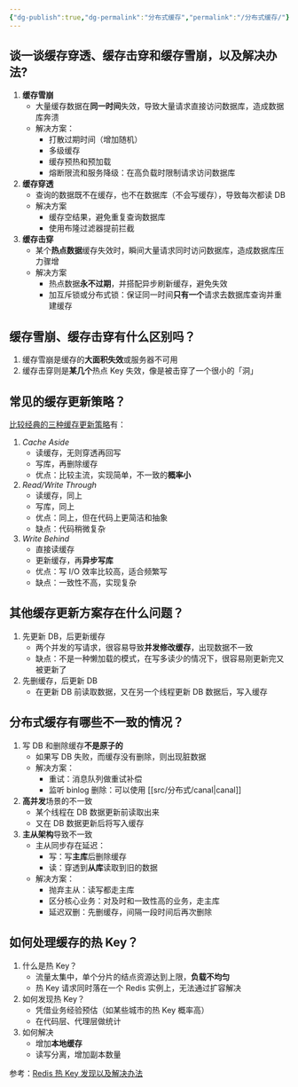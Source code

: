 ```yaml
---
{"dg-publish":true,"dg-permalink":"分布式缓存","permalink":"/分布式缓存/"}
---
```



## 谈一谈缓存穿透、缓存击穿和缓存雪崩，以及解决办法?

1. **缓存雪崩**
	- 大量缓存数据在**同一时间**失效，导致大量请求直接访问数据库，造成数据库奔溃
	- 解决方案：
		- 打散过期时间（增加随机）
		- 多级缓存
		- 缓存预热和预加载
		- 熔断限流和服务降级：在高负载时限制请求访问数据库
2. **缓存穿透**
	- 查询的数据既不在缓存，也不在数据库（不会写缓存），导致每次都读 DB
	- 解决方案
		- 缓存空结果，避免重复查询数据库
		- 使用布隆过滤器提前拦截
3. **缓存击穿**
	- 某个**热点数据**缓存失效时，瞬间大量请求同时访问数据库，造成数据库压力骤增
	- 解决方案
		- 热点数据**永不过期**，并搭配异步刷新缓存，避免失效
		- 加互斥锁或分布式锁：保证同一时间**只有一个**请求去数据库查询并重建缓存

## 缓存雪崩、缓存击穿有什么区别吗？

1. 缓存雪崩是缓存的**大面积失效**或服务器不可用
2. 缓存击穿则是**某几个**热点 Key 失效，像是被击穿了一个很小的「洞」

## 常见的缓存更新策略？

[比较经典的三种缓存更新策略](obsidian://open?vault=%E7%AC%94%E8%AE%B0&file=src%2Funarchived%2F%E7%BB%8F%E5%85%B8%E7%BC%93%E5%AD%98%E6%9B%B4%E6%96%B0%E7%AD%96%E7%95%A5)有：

1. *Cache Aside*
	- 读缓存，无则穿透再回写
	- 写库，再删除缓存
	- 优点：比较主流，实现简单，不一致的**概率小**
2. *Read/Write Through*
	- 读缓存，同上
	- 写库，同上
	- 优点：同上，但在代码上更简洁和抽象
	- 缺点：代码稍微复杂
3. *Write Behind*
	- 直接读缓存
	- 更新缓存，再**异步写库**
	- 优点：写 I/O 效率比较高，适合频繁写
	- 缺点：一致性不高，实现复杂

## 其他缓存更新方案存在什么问题？

1. 先更新 DB，后更新缓存
	- 两个并发的写请求，很容易导致**并发修改缓存**，出现数据不一致
	- 缺点：不是一种懒加载的模式，在写多读少的情况下，很容易刚更新完又被更新了
2. 先删缓存，后更新 DB
	- 在更新 DB 前读取数据，又在另一个线程更新 DB 数据后，写入缓存

## 分布式缓存有哪些不一致的情况？

1. 写 DB 和删除缓存**不是原子的**
	- 如果写 DB 失败，而缓存没有删除，则出现脏数据
	- 解决方案：
		- 重试：消息队列做重试补偿
		- 监听 binlog 删除：可以使用 [[src/分布式/canal\|canal]]
2. **高并发**场景的不一致
	- 某个线程在 DB 数据更新前读取出来
	- 又在 DB 数据更新后将写入缓存
3. **主从架构**导致不一致
	- 主从同步存在延迟：
		- 写：写**主库**后删除缓存
		- 读：穿透到**从库**读取到旧的数据
	- 解决方案：
		- 抛弃主从：读写都走主库
		- 区分核心业务：对及时和一致性高的业务，走主库
		- 延迟双删：先删缓存，间隔一段时间后再次删除

## 如何处理缓存的热 Key？

1. 什么是热 Key？
	- 流量太集中，单个分片的结点资源达到上限，**负载不均匀**
	- 热 Key 请求同时落在一个 Redis 实例上，无法通过扩容解决
2. 如何发现热 Key？
	- 凭借业务经验预估（如某些城市的热 Key 概率高）
	- 在代码层、代理层做统计
3. 如何解决
	- 增加**本地缓存**
	- 读写分离，增加副本数量

参考：[Redis 热 Key 发现以及解决办法](https://dongzl.github.io/2021/01/14/03-Redis-Hot-Key/index.html)